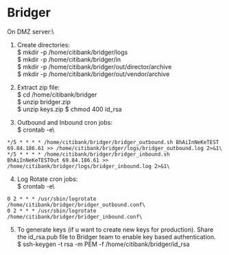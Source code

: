 # Bridger

On DMZ server:\
1. Create directories:\
  $ mkdir -p /home/citibank/bridger/logs\
  $ mkdir -p /home/citibank/bridger/in\
  $ mkdir -p /home/citibank/bridger/out/director/archive\
  $ mkdir -p /home/citibank/bridger/out/vendor/archive

2. Extract zip file:\
  $ cd /home/citibank/bridger\
  $ unzip bridger.zip\
  $ unzip keys.zip
  $ chmod 400 id_rsa

3. Outbound and Inbound cron jobs:\
  $ crontab -e\
  ```
  */5 * * * * /home/citibank/bridger/bridger_outbound.sh BhAiInNeKeTEST 69.84.186.61 >> /home/citibank/bridger/logs/bridger_outbound.log 2>&1\
  */5 * * * * /home/citibank/bridger/bridger_inbound.sh BhAiInNeKeTESTOut 69.84.186.61 >> /home/citibank/bridger/logs/bridger_inbound.log 2>&1\
  ```
  
4. Log Rotate cron jobs:\
  $ crontab -e\
  ```
  0 2 * * * /usr/sbin/logrotate /home/citibank/bridger/bridger_outbound.conf\
  0 2 * * * /usr/sbin/logrotate /home/citibank/bridger/bridger_inbound.conf\
  ```

5. To generate keys (if u want to create new keys for production). Share the id_rsa.pub file to Bridger team to enable key based authentication.\
  $ ssh-keygen -t rsa -m PEM -f /home/citibank/bridger/id_rsa
